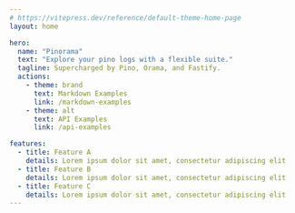 ```yaml
---
# https://vitepress.dev/reference/default-theme-home-page
layout: home

hero:
  name: "Pinorama"
  text: "Explore your pino logs with a flexible suite."
  tagline: Supercharged by Pino, Orama, and Fastify. 
  actions:
    - theme: brand
      text: Markdown Examples
      link: /markdown-examples
    - theme: alt
      text: API Examples
      link: /api-examples

features:
  - title: Feature A
    details: Lorem ipsum dolor sit amet, consectetur adipiscing elit
  - title: Feature B
    details: Lorem ipsum dolor sit amet, consectetur adipiscing elit
  - title: Feature C
    details: Lorem ipsum dolor sit amet, consectetur adipiscing elit
---
```


